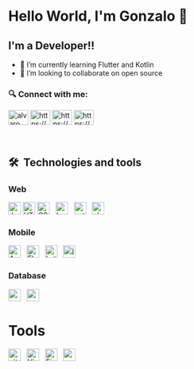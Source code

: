 # Hello World, I'm Gonzalo  👋

 <!-- <img align="right" alt="GIF" src="https://github.com/arsentieva/arsentieva/blob/main/code.gif?raw=true" width="500" height="320" /> -->


## I'm a Developer!!
<!-- - ✍ You can find my projects here [portfolio] -->
- 🌱 I’m currently learning Flutter and Kotlin
- 👯 I’m looking to collaborate on open source
<!-- - 💬 Ask me about ... Anything -->
<!-- - ⚡ Fun fact: I speak 2 languages ( English, Spanish ) -->

<h3 align="left"> 🔍 Connect with me:</h3>
<p align="left">
  <a href="https://twitter.com/alvaro__barrera" target="blank"
    ><img
      align="center"
      src="https://raw.githubusercontent.com/rahuldkjain/github-profile-readme-generator/22064237dce9d9052582c108ace3c161b646dfd9/src/images/icons/Social/twitter.svg"
      alt="alvaro__barrera"
      height="30"
      width="40"
  /></a>
  <a href="https://www.linkedin.com/in/gonzalo-lopez-2050/" target="blank"
    ><img
      align="center"
      src="https://raw.githubusercontent.com/rahuldkjain/github-profile-readme-generator/22064237dce9d9052582c108ace3c161b646dfd9/src/images/icons/Social/linked-in-alt.svg"
      alt="https://www.linkedin.com/in/gonzalo-lopez-2050/"
      height="30"
      width="40"
  /></a>
  <a href="https://www.facebook.com/gonzalo.lopezguerrero.5/" target="blank"
    ><img
      align="center"
      src="https://raw.githubusercontent.com/rahuldkjain/github-profile-readme-generator/22064237dce9d9052582c108ace3c161b646dfd9/src/images/icons/Social/facebook.svg"
      alt="https://www.facebook.com/gonzalo.lopezguerrero.5/"
      height="30"
      width="40"
  /></a>
  <a href="https://www.instagram.com/gonzalo_code/" target="blank"
    ><img
      align="center"
      src="https://raw.githubusercontent.com/rahuldkjain/github-profile-readme-generator/22064237dce9d9052582c108ace3c161b646dfd9/src/images/icons/Social/instagram.svg"
      alt="https://www.instagram.com/gonzalo_code/"
      height="30"
      width="40"
  /></a>
</p>


<br />

## 🛠  Technologies and tools
### Web

<img style="display:inline-block" src="https://img.shields.io/badge/JavaScript-282C34?logo=javascript&logoColor=F7DF1E" alt="JavaScript" title="JavaScript" height="25" />

<img src="https://img.shields.io/badge/HTML5-282C34?logo=html5&logoColor=E34F26" alt="HTML5" title="HTML5" height="25" />

<img src="https://img.shields.io/badge/CSS3-282C34?logo=css3&logoColor=1572B6" alt="CSS3" title="CSS3" height="25" />
&nbsp;
<img src="https://img.shields.io/badge/Laravel-282C34?logo=laravel&logoColor=FF2D20" alt="Laravel" title="Laravel" height="25" />
&nbsp;
<img src="https://img.shields.io/badge/Python-282C34?logo=python&logoColor=3776AB" alt="python" title="python" height="25" />
&nbsp;
<img src="https://img.shields.io/badge/PHP-282C34?logo=php&logoColor=777BB4" alt="php" title="php" height="25" />
&nbsp;


### Mobile
<img src="https://img.shields.io/badge/Android-282C34?logo=android&logoColor=3DDC84" alt="Android" title="Android" height="25" />
&nbsp;
<img src="https://img.shields.io/badge/Flutter-282C34?logo=flutter&logoColor=02569B" alt="Flutter" title="Flutter" height="25" />
&nbsp;
<img src="https://img.shields.io/badge/Kotlin-282C34?logo=kotlin&logoColor=0095D5" alt="kotlin" title="kotlin" height="25" />
&nbsp;
<img src="https://img.shields.io/badge/Java-282C34?logo=java&logoColor=0095D5" alt="java" title="java" height="25" />
&nbsp;

### Database
<img src="https://img.shields.io/badge/MySQL-282C34?logo=mysql&logoColor=4479A1" alt="mysql" title="mysql" height="25" />
&nbsp;
<img src="https://img.shields.io/badge/PostgreSQL-282C34?logo=postgresql&logoColor=4169E1" alt="postgresql" title="postgresql" height="25" />
&nbsp;

# Tools
<img src="https://img.shields.io/badge/git-282C34?logo=git&logoColor=F05032" alt="git logo" title="git" height="25" />
&nbsp;
<img src="https://img.shields.io/badge/VS%20Code-282C34?logo=visual-studio-code&logoColor=007ACC" alt="Visual Studio Code logo" title="Visual Studio Code" height="25" />
&nbsp;
<img src="https://img.shields.io/badge/Firebase-282C34?logo=firebase&logoColor=FFCA28" alt="Firebase" title="Firebase" height="25" />
&nbsp;
<img src="https://img.shields.io/badge/Postman-282C34?logo=postman&logoColor=FF6C37" alt="postman" title="postman" height="25" />
&nbsp;





